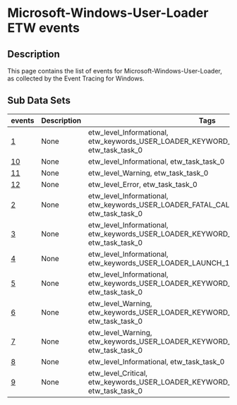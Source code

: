 # Microsoft-Windows-User-Loader ETW events

## Description
This page contains the list of events for Microsoft-Windows-User-Loader, as collected by the Event Tracing for Windows.

## Sub Data Sets
|events|Description|Tags|
|---|---|---|
|[1](events/event-1.md)|None|etw_level_Informational, etw_keywords_USER_LOADER_KEYWORD_DEPRECATED_DLL, etw_task_task_0|
|[10](events/event-10.md)|None|etw_level_Informational, etw_task_task_0|
|[11](events/event-11.md)|None|etw_level_Warning, etw_task_task_0|
|[12](events/event-12.md)|None|etw_level_Error, etw_task_task_0|
|[2](events/event-2.md)|None|etw_level_Informational, etw_keywords_USER_LOADER_FATAL_CALLBACK_EXCEPTION, etw_task_task_0|
|[3](events/event-3.md)|None|etw_level_Informational, etw_keywords_USER_LOADER_KEYWORD_LOAD_FAILURE, etw_task_task_0|
|[4](events/event-4.md)|None|etw_level_Informational, etw_keywords_USER_LOADER_LAUNCH_16BIT_APP, etw_task_task_0|
|[5](events/event-5.md)|None|etw_level_Informational, etw_keywords_USER_LOADER_KEYWORD_COMPONENT_ON_DEMAND, etw_task_task_0|
|[6](events/event-6.md)|None|etw_level_Warning, etw_keywords_USER_LOADER_KEYWORD_LOAD_FATAL_ERROR, etw_task_task_0|
|[7](events/event-7.md)|None|etw_level_Warning, etw_keywords_USER_LOADER_KEYWORD_LOAD_FATAL_ERROR, etw_task_task_0|
|[8](events/event-8.md)|None|etw_level_Informational, etw_task_task_0|
|[9](events/event-9.md)|None|etw_level_Critical, etw_keywords_USER_LOADER_KEYWORD_LOAD_FATAL_ERROR, etw_task_task_0|
